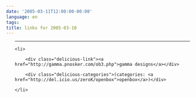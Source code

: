 ```yaml
---
date: '2005-03-11T12:00:00-00:00'
language: en
tags:
title: links for 2005-03-10
---
```



<ul class="delicious">

-------------------------------

	<li>

		<div class="delicious-link"><a href="http://gamma.pnosker.com/ob3.php">gamma designs</a></div>

		<div class="delicious-categories">(categories: <a href="http://del.icio.us/zeroK/openbox">openbox</a>)</div>

	</li>

</ul>
